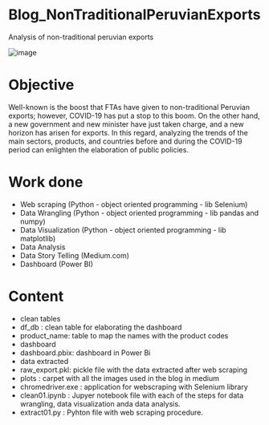 # Blog_NonTraditionalPeruvianExports
 Analysis of non-traditional peruvian exports

![image](https://user-images.githubusercontent.com/73708363/235774530-d4a48180-f7d2-44d8-aef4-a0e83856f730.png)


# Objective
Well-known is the boost that FTAs have given to non-traditional Peruvian exports; however, COVID-19 has put a stop to this boom. On the other hand, a new government and new minister have just taken charge, and a new horizon has arisen for exports. In this regard, analyzing the trends of the main sectors, products, and countries before and during the COVID-19 period can enlighten the elaboration of public policies.

# Work done
- Web scraping (Python - object oriented programming - lib Selenium)
- Data Wrangling (Python - object oriented programming - lib pandas and numpy)
- Data Visualization (Python - object oriented programming - lib matplotlib)
- Data Analysis 
- Data Story Telling (Medium.com)
- Dashboard (Power BI)


# Content
- clean tables
 - df_db : clean table for elaborating the dashboard
 - product_name: table to map the names with the product codes
- dashboard
 - dashboard.pbix: dashboard in Power Bi
- data extracted
 - raw_export.pkl: pickle file with the data extracted after web scraping
- plots : carpet with all the images used in the blog in medium
- chromedriver.exe : application for webscraping with Selenium library
- clean01.ipynb : Jupyer notebook file with each of the steps for data wrangling, data visualization anda data analysis.
- extract01.py : Pyhton file with web scraping procedure.
